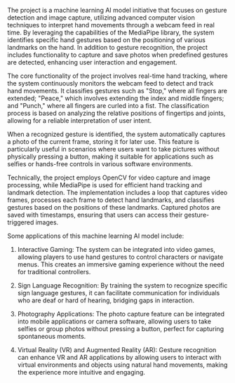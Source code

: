 The project is a machine learning AI model initiative that focuses on gesture detection and image capture, utilizing advanced computer vision techniques to interpret hand movements through a webcam feed in real time. By leveraging the capabilities of the MediaPipe library, the system identifies specific hand gestures based on the positioning of various landmarks on the hand. In addition to gesture recognition, the project includes functionality to capture and save photos when predefined gestures are detected, enhancing user interaction and engagement.

The core functionality of the project involves real-time hand tracking, where the system continuously monitors the webcam feed to detect and track hand movements. It classifies gestures such as "Stop," where all fingers are extended; "Peace," which involves extending the index and middle fingers; and "Punch," where all fingers are curled into a fist. The classification process is based on analyzing the relative positions of fingertips and joints, allowing for a reliable interpretation of user intent.

When a recognized gesture is identified, the system automatically captures a photo of the current frame, storing it for later use. This feature is particularly useful in scenarios where users want to take pictures without physically pressing a button, making it suitable for applications such as selfies or hands-free controls in various software environments.

Technically, the project employs OpenCV for video capture and image processing, while MediaPipe is used for efficient hand tracking and landmark detection. The implementation includes a loop that captures video frames, processes each frame to detect hand landmarks, and classifies gestures based on the positions of these landmarks. Captured photos are saved with timestamps, ensuring that users can access their gesture-triggered images.

Some applications of this machine learning AI model include:

1. Interactive Gaming: The system can be integrated into video games, allowing players to use hand gestures to control characters or navigate menus. This creates an immersive gaming experience without the need for traditional controllers.

2. Sign Language Recognition: By training the system to recognize specific sign language gestures, it can facilitate communication for individuals who are deaf or hard of hearing, bridging gaps in interaction.

3. Photography Applications: The photo capture feature can be integrated into mobile applications or camera software, allowing users to take selfies or group photos without pressing a button, perfect for capturing spontaneous moments.

4. Virtual Reality (VR) and Augmented Reality (AR): Gesture recognition can enhance VR and AR applications by allowing users to interact with virtual environments and objects using natural hand movements, making the experience more intuitive and engaging.
